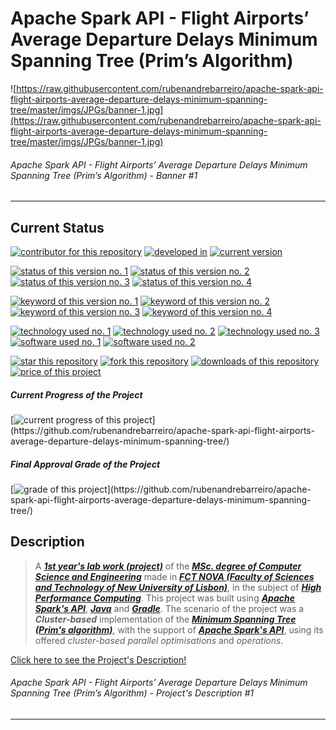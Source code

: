 # Apache Spark API - Flight Airports’ Average Departure Delays Minimum Spanning Tree (Prim’s Algorithm)

![https://raw.githubusercontent.com/rubenandrebarreiro/apache-spark-api-flight-airports-average-departure-delays-minimum-spanning-tree/master/imgs/JPGs/banner-1.jpg](https://raw.githubusercontent.com/rubenandrebarreiro/apache-spark-api-flight-airports-average-departure-delays-minimum-spanning-tree/master/imgs/JPGs/banner-1.jpg)
###### Apache Spark API - Flight Airports’ Average Departure Delays Minimum Spanning Tree (Prim’s Algorithm) - Banner #1

***


## Current Status
[![contributor for this repository](https://img.shields.io/badge/contributor-rubenandrebarreiro-blue.svg)](https://github.com/rubenandrebarreiro/) [![developed in](https://img.shields.io/badge/developed&nbsp;in-fct&nbsp;nova-blue.svg)](https://www.fct.unl.pt/)
[![current version](https://img.shields.io/badge/version-1.0-magenta.svg)](https://github.com/rubenandrebarreiro/apache-spark-api-flight-airports-average-departure-delays-minimum-spanning-tree/)

[![status of this version no. 1](https://img.shields.io/badge/status-completed-orange.svg)](https://github.com/rubenandrebarreiro/apache-spark-api-flight-airports-average-departure-delays-minimum-spanning-tree/)
[![status of this version no. 2](https://img.shields.io/badge/status-final-orange.svg)](https://github.com/rubenandrebarreiro/apache-spark-api-flight-airports-average-departure-delays-minimum-spanning-tree/)
[![status of this version no. 3](https://img.shields.io/badge/status-stable-orange.svg)](https://github.com/rubenandrebarreiro/apache-spark-api-flight-airports-average-departure-delays-minimum-spanning-tree/)
[![status of this version no. 4](https://img.shields.io/badge/status-documented-orange.svg)](https://github.com/rubenandrebarreiro/apache-spark-api-flight-airports-average-departure-delays-minimum-spanning-tree/)

[![keyword of this version no. 1](https://img.shields.io/badge/keyword-high&nbsp;performance&nbsp;computing-brown.svg)](https://github.com/rubenandrebarreiro/apache-spark-api-flight-airports-average-departure-delays-minimum-spanning-tree/)
[![keyword of this version no. 2](https://img.shields.io/badge/keyword-graph&nbsp;theory-brown.svg)](https://github.com/rubenandrebarreiro/apache-spark-api-flight-airports-average-departure-delays-minimum-spanning-tree/)
[![keyword of this version no. 3](https://img.shields.io/badge/keyword-prim&nbsp;algorithm-brown.svg)](https://github.com/rubenandrebarreiro/apache-spark-api-flight-airports-average-departure-delays-minimum-spanning-tree/)
[![keyword of this version no. 4](https://img.shields.io/badge/keyword-clustering-brown.svg)](https://github.com/rubenandrebarreiro/apache-spark-api-flight-airports-average-departure-delays-minimum-spanning-tree/)

[![technology used no. 1](https://img.shields.io/badge/built&nbsp;with-apache&nbsp;spark&nbsp;api-red.svg)](https://spark.apache.org/) 
[![technology used no. 2](https://img.shields.io/badge/built&nbsp;with-java-red.svg)](https://www.java.com/) 
[![technology used no. 3](https://img.shields.io/badge/built&nbsp;with-gradle-red.svg)](https://gradle.org/)
[![software used no. 1](https://img.shields.io/badge/software-eclipse&nbsp;ide-gold.svg)](https://www.eclipse.org/)
[![software used no. 2](https://img.shields.io/badge/software-jetbrains&nbsp;intellij&nbsp;idea-gold.svg)](https://www.jetbrains.com/idea/)

[![star this repository](http://githubbadges.com/star.svg?user=rubenandrebarreiro&repo=apache-spark-api-flight-airports-average-departure-delays-minimum-spanning-tree&style=flat)](https://github.com/rubenandrebarreiro/apache-spark-api-flight-airports-average-departure-delays-minimum-spanning-tree/stargazers)
[![fork this repository](http://githubbadges.com/fork.svg?user=rubenandrebarreiro&repo=apache-spark-api-flight-airports-average-departure-delays-minimum-spanning-trees&style=flat)](https://github.com/rubenandrebarreiro/apache-spark-api-flight-airports-average-departure-delays-minimum-spanning-tree/fork)
[![downloads of this repository](https://img.shields.io/github/downloads/rubenandrebarreiro/apache-spark-api-flight-airports-average-departure-delays-minimum-spanning-tree/total.svg)](https://github.com/rubenandrebarreiro/apache-spark-api-flight-airports-average-departure-delays-minimum-spanning-tree/archive/master.zip)
[![price of this project](https://img.shields.io/badge/price-free-success.svg)](https://github.com/rubenandrebarreiro/apache-spark-api-flight-airports-average-departure-delays-minimum-spanning-tree/archive/master.zip)

##### Current Progress of the Project

[![current progress of this project](http://progressed.io/bar/100?title=&nbsp;completed&nbsp;)](https://github.com/rubenandrebarreiro/apache-spark-api-flight-airports-average-departure-delays-minimum-spanning-tree/) 

##### Final Approval Grade of the Project

[![grade of this project](http://progressed.io/bar/18?scale=20&title=&nbsp;grade&nbsp;&suffix=&nbsp;)](https://github.com/rubenandrebarreiro/apache-spark-api-flight-airports-average-departure-delays-minimum-spanning-tree/)


## Description

> A [**_1st year's lab work (project)_**](http://www.unl.pt/guia/2018/fct/UNLGI_getCurso?curso=935) of the [**_MSc. degree of Computer Science and Engineering_**](https://www.fct.unl.pt/en/education/course/integrated-master-computer-science/) made in [**_FCT NOVA (Faculty of Sciences and Technology of New University of Lisbon)_**](https://www.fct.unl.pt/), in the subject of [**_High Performance Computing_**](http://www.unl.pt/guia/2018/fct/UNLGI_getUC?uc=11165). This project was built using [**_Apache Spark's API_**](https://spark.apache.org/), [**_Java_**](https://www.java.com/) and [**_Gradle_**](https://gradle.org/). The scenario of the project was a **_Cluster-based_** implementation of the [**_Minimum Spanning Tree (Prim's algorithm)_**](https://en.wikipedia.org/wiki/Prim%27s_algorithm), with the support of [**_Apache Spark's API_**](https://spark.apache.org/), using its offered _cluster-based_ _parallel optimisations_ and _operations_.

[Click here to see the Project's Description!](https://raw.githubusercontent.com/rubenandrebarreiro/apache-spark-api-flight-airports-average-departure-delays-minimum-spanning-tree/master/project-description/PDFs/project-description-1.pdf)
######  Apache Spark API - Flight Airports’ Average Departure Delays Minimum Spanning Tree (Prim’s Algorithm) - Project's Description #1

***
